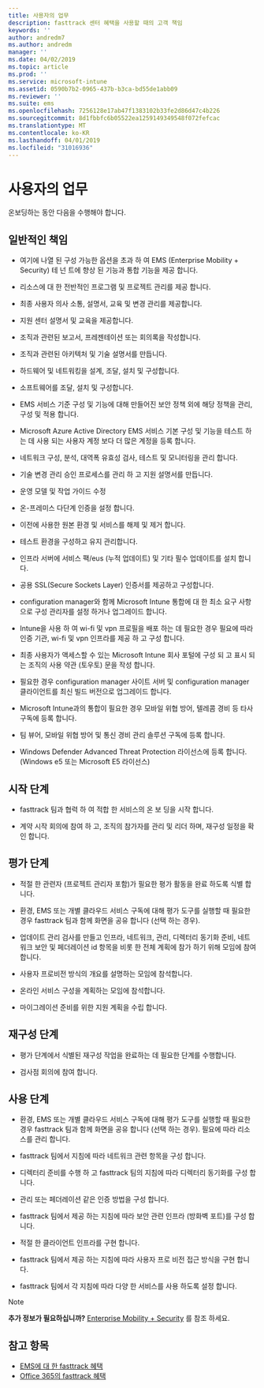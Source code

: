 ```yaml
---
title: 사용자의 업무
description: fasttrack 센터 혜택을 사용할 때의 고객 책임
keywords: ''
author: andredm7
ms.author: andredm
manager: ''
ms.date: 04/02/2019
ms.topic: article
ms.prod: ''
ms.service: microsoft-intune
ms.assetid: 0590b7b2-0965-437b-b3ca-bd55de1abb09
ms.reviewer: ''
ms.suite: ems
ms.openlocfilehash: 7256128e17ab47f1383102b33fe2d86d47c4b226
ms.sourcegitcommit: 8d1fbbfc6b05522ea1259149349548f072fefcac
ms.translationtype: MT
ms.contentlocale: ko-KR
ms.lasthandoff: 04/01/2019
ms.locfileid: "31016936"
---
```

# <a name="your-responsibilities"></a>사용자의 업무

온보딩하는 동안 다음을 수행해야 합니다.

## <a name="general-responsibilities"></a>일반적인 책임

-   여기에 나열 된 구성 가능한 옵션을 초과 하 여 EMS (Enterprise Mobility + Security) 테 넌 트에 향상 된 기능과 통합 기능을 제공 합니다.

-   리소스에 대 한 전반적인 프로그램 및 프로젝트 관리를 제공 합니다.

-   최종 사용자 의사 소통, 설명서, 교육 및 변경 관리를 제공합니다.

-   지원 센터 설명서 및 교육을 제공합니다.

-   조직과 관련된 보고서, 프레젠테이션 또는 회의록을 작성합니다.

-   조직과 관련된 아키텍처 및 기술 설명서를 만듭니다.

-   하드웨어 및 네트워킹을 설계, 조달, 설치 및 구성합니다.

-   소프트웨어를 조달, 설치 및 구성합니다.

-   EMS 서비스 기준 구성 및 기능에 대해 만들어진 보안 정책 외에 해당 정책을 관리, 구성 및 적용 합니다.

-   Microsoft Azure Active Directory EMS 서비스 기본 구성 및 기능을 테스트 하는 데 사용 되는 사용자 계정 보다 더 많은 계정을 등록 합니다.

-   네트워크 구성, 분석, 대역폭 유효성 검사, 테스트 및 모니터링을 관리 합니다.

-   기술 변경 관리 승인 프로세스를 관리 하 고 지원 설명서를 만듭니다.

-   운영 모델 및 작업 가이드 수정

-   온-프레미스 다단계 인증을 설정 합니다.

-   이전에 사용한 원본 환경 및 서비스를 해제 및 제거 합니다.

-   테스트 환경을 구성하고 유지 관리합니다.

-   인프라 서버에 서비스 팩/eus (누적 업데이트) 및 기타 필수 업데이트를 설치 합니다.

-   공용 SSL(Secure Sockets Layer) 인증서를 제공하고 구성합니다.

-   configuration manager와 함께 Microsoft Intune 통합에 대 한 최소 요구 사항으로 구성 관리자를 설정 하거나 업그레이드 합니다.

-   Intune을 사용 하 여 wi-fi 및 vpn 프로필을 배포 하는 데 필요한 경우 필요에 따라 인증 기관, wi-fi 및 vpn 인프라를 제공 하 고 구성 합니다.

-   최종 사용자가 액세스할 수 있는 Microsoft Intune 회사 포털에 구성 되 고 표시 되는 조직의 사용 약관 (토우토) 문을 작성 합니다.

-   필요한 경우 configuration manager 사이트 서버 및 configuration manager 클라이언트를 최신 빌드 버전으로 업그레이드 합니다.

-   Microsoft Intune과의 통합이 필요한 경우 모바일 위협 방어, 텔레콤 경비 등 타사 구독에 등록 합니다.

-   팀 뷰어, 모바일 위협 방어 및 통신 경비 관리 솔루션 구독에 등록 합니다.

-   Windows Defender Advanced Threat Protection 라이선스에 등록 합니다. (Windows e5 또는 Microsoft E5 라이선스)

## <a name="initiate-phase"></a>시작 단계

-   fasttrack 팀과 협력 하 여 적합 한 서비스의 온 보 딩을 시작 합니다.

-   계약 시작 회의에 참여 하 고, 조직의 참가자를 관리 및 리더 하며, 재구성 일정을 확인 합니다.

## <a name="assess-phase"></a>평가 단계

-   적절 한 관련자 (프로젝트 관리자 포함)가 필요한 평가 활동을 완료 하도록 식별 합니다.

-   환경, EMS 또는 개별 클라우드 서비스 구독에 대해 평가 도구를 실행할 때 필요한 경우 fasttrack 팀과 함께 화면을 공유 합니다 (선택 하는 경우).

-   업데이트 관리 검사를 만들고 인프라, 네트워크, 관리, 디렉터리 동기화 준비, 네트워크 보안 및 페더레이션 id 항목을 비롯 한 전체 계획에 참가 하기 위해 모임에 참여 합니다.

-   사용자 프로비전 방식의 개요를 설명하는 모임에 참석합니다.

-   온라인 서비스 구성을 계획하는 모임에 참석합니다.

-   마이그레이션 준비를 위한 지원 계획을 수립 합니다.

## <a name="remediate-phase"></a>재구성 단계

-   평가 단계에서 식별된 재구성 작업을 완료하는 데 필요한 단계를 수행합니다.

-   검사점 회의에 참여 합니다.

## <a name="enable-phase"></a>사용 단계

-   환경, EMS 또는 개별 클라우드 서비스 구독에 대해 평가 도구를 실행할 때 필요한 경우 fasttrack 팀과 함께 화면을 공유 합니다 (선택 하는 경우). 필요에 따라 리소스를 관리 합니다.

-   fasttrack 팀에서 지침에 따라 네트워크 관련 항목을 구성 합니다.

-   디렉터리 준비를 수행 하 고 fasttrack 팀의 지침에 따라 디렉터리 동기화를 구성 합니다.

-   관리 또는 페더레이션 같은 인증 방법을 구성 합니다. 

-   fasttrack 팀에서 제공 하는 지침에 따라 보안 관련 인프라 (방화벽 포트)를 구성 합니다.

-   적절 한 클라이언트 인프라를 구현 합니다.

-   fasttrack 팀에서 제공 하는 지침에 따라 사용자 프로 비전 접근 방식을 구현 합니다.

-   fasttrack 팀에서 각 지침에 따라 다양 한 서비스를 사용 하도록 설정 합니다.

> [!NOTE]
> **추가 정보가 필요하십니까?** [Enterprise Mobility + Security](https://www.microsoft.com/en-us/cloud-platform/enterprise-mobility) 를 참조 하세요.

## <a name="see-also"></a>참고 항목

- [EMS에 대 한 fasttrack 혜택](EMS-fasttrack-benefit-for-EMS.md)
- [Office 365의 fasttrack 혜택](O365-fasttrack-benefit-for-office-365.md)

